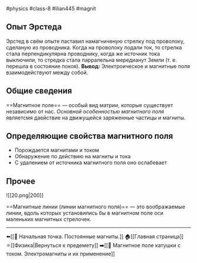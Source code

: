 #physics  #class-8  #ilian445  #magnit
## Опыт Эрстеда
Эрстед в свём опыте паставил намагниченую стрелку под проволоку, сделаную из проводника. Когда на проволоку подали ток, то стрелка стала перпендикулярна проводнику, когда же источник тока выключили, то стредка стала парралельна мередианут Земли (т. е. перешла в состояние покоя).
**Вывод:** Электроическое и магнитные поля взаимодействуют между собой.
## Общие сведения
==Магнитное поле== — особый вид матрии, которые существует независимо от нас.
*Основной особенностью магнитного поля* являетсмя даействие на движущейся заряженные частицы и магниты.
## Определяющие свойства магнитного поля
- Порождается магнитами и током
- Обнаружение по действию на магниты и тока
- C удалением от источника магнитного поля оно ослабевает
## Прочее
![[20.png|200]]

==Магнитные линии (линии магнитного поля)== — это воображаемые линии, вдоль которых установились бы в магнитном поле оси маленьких магнитных стрелочек.

---
⬅️[[📒 Начальная точка. Постоянные магниты.]]
🏠[[Главная страница]]
⚛[[Физика|Вернуться к предемету]]
➡️[[📒 Магнитное поле катушки с током. Электромагниты и их применение]]